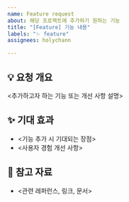 ```yaml
---
name: Feature request
about: 해당 프로젝트에 추가하기 원하는 기능
title: "[Feature] 기능 내용"
labels: "✨ feature"
assignees: holychann

---
```


## 💡 요청 개요
<추가하고자 하는 기능 또는 개선 사항 설명>

## ✨ 기대 효과
- <기능 추가 시 기대되는 장점>
- <사용자 경험 개선 사항>

## 📌 참고 자료
- <관련 레퍼런스, 링크, 문서>
